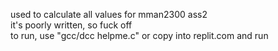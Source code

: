 used to calculate all values for mman2300 ass2 \
it's poorly written, so fuck off \
to run, use "gcc/dcc helpme.c" or copy into replit.com and run
